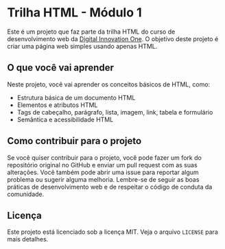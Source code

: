 # Trilha HTML - Módulo 1

Este é um projeto que faz parte da trilha HTML do curso de desenvolvimento web da [Digital Innovation One](https://digitalinnovation.one/). O objetivo deste projeto é criar uma página web simples usando apenas HTML.

## O que você vai aprender

Neste projeto, você vai aprender os conceitos básicos de HTML, como:

- Estrutura básica de um documento HTML
- Elementos e atributos HTML
- Tags de cabeçalho, parágrafo, lista, imagem, link, tabela e formulário
- Semântica e acessibilidade HTML

## Como contribuir para o projeto

Se você quiser contribuir para o projeto, você pode fazer um fork do repositório original no GitHub e enviar um pull request com as suas alterações. Você também pode abrir uma issue para reportar algum problema ou sugerir alguma melhoria. Lembre-se de seguir as boas práticas de desenvolvimento web e de respeitar o código de conduta da comunidade.

## Licença

Este projeto está licenciado sob a licença MIT. Veja o arquivo `LICENSE` para mais detalhes.
